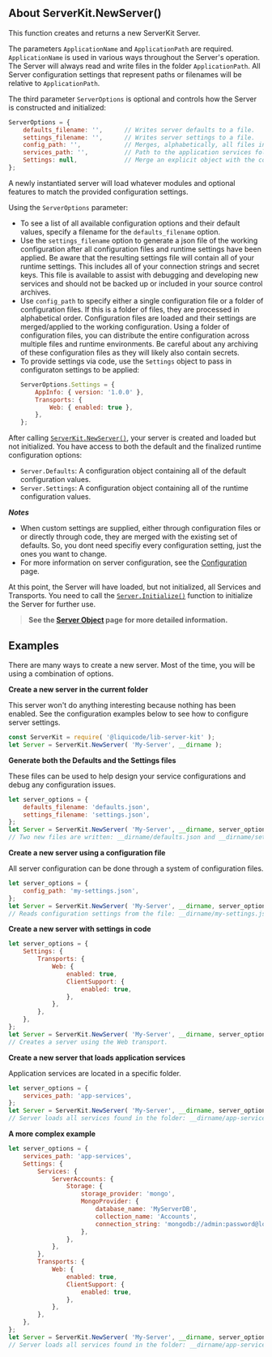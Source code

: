 
About ServerKit.NewServer()
---------------------------------------------------------------------

This function creates and returns a new ServerKit Server.

The parameters `ApplicationName` and `ApplicationPath` are required.
`ApplicationName` is used in various ways throughout the Server's operation.
The Server will always read and write files in the folder `ApplicationPath`.
All Server configuration settings that represent paths or filenames will be relative to `ApplicationPath`.

The third parameter `ServerOptions` is optional and controls how the Server is constructed and initialized:
~~~javascript
ServerOptions = {
	defaults_filename: '',		// Writes server defaults to a file.
	settings_filename: '',		// Writes server settings to a file.
	config_path: '',			// Merges, alphabetically, all files in path. Can be the filename of a single config file.
	services_path: '',			// Path to the application services folder. Can be the filename of a single service.
	Settings: null,				// Merge an explicit object with the configuration. This is applied last.
};
~~~

A newly instantiated server will load whatever modules and optional features to match the provided configuration settings.

Using the `ServerOptions` parameter:
- To see a list of all available configuration options and their default values,
	specify a filename for the `defaults_filename` option.
- Use the `settings_filename` option to generate a json file of the working configuration
	after all configuration files and runtime settings have been applied.
	Be aware that the resulting settings file will contain all of your runtime settings.
	This includes all of your connection strings and secret keys.
	This file is available to assist with debugging and developing new services and should not be
	backed up or included in your source control archives.
- Use `config_path` to specify either a single configuration file or a folder of configuration files.
	If this is a folder of files, they are processed in alphabetical order.
	Configuration files are loaded and their settings are merged/applied to the working configuration.
	Using a folder of configuration files, you can distribute the entire configuration across multiple
	files and runtime environments.
	Be careful about any archiving of these configuration files as they will likely also contain secrets.
- To provide settings via code, use the `Settings` object to pass in configuraton settings to be applied:
	```javascript
	ServerOptions.Settings = {
		AppInfo: { version: '1.0.0' },
		Transports: {
			Web: { enabled: true },
		},
	};
	```

After calling [`ServerKit.NewServer()`](api/1002-ServerKit-NewServer.md),
your server is created and loaded but not initialized.
You have access to both the default and the finalized runtime configuration options:
- `Server.Defaults`: A configuration object containing all of the default configuration values.
- `Server.Settings`: A configuration object containing all of the runtime configuration values.

***Notes***

- When custom settings are supplied, either through configuration files or or directly through code,
	they are merged with the existing set of defaults.
	So, you dont need specifiy every configuration setting, just the ones you want to change.
- For more information on server configuration, see the [Configuration](guides/120-Configuration.md) page.

At this point, the Server will have loaded, but not initialized, all Services and Transports.
You need to call the [`Server.Initialize()`](api/1610-Server.Initialize.md) function to initialize the Server for further use.

> **See the [Server Object](api/1600-Server-Object.md) page for more detailed information.**


Examples
---------------------------------------------------------------------

There are many ways to create a new server.
Most of the time, you will be using a combination of options.

**Create a new server in the current folder**

This server won't do anything interesting because nothing has been enabled.
See the configuration examples below to see how to configure server settings.

~~~javascript
const ServerKit = require( '@liquicode/lib-server-kit' );
let Server = ServerKit.NewServer( 'My-Server', __dirname );
~~~

**Generate both the Defaults and the Settings files**

These files can be used to help design your service configurations and debug any configuration issues.

~~~javascript
let server_options = {
	defaults_filename: 'defaults.json',
	settings_filename: 'settings.json',
};
let Server = ServerKit.NewServer( 'My-Server', __dirname, server_options );
// Two new files are written: __dirname/defaults.json and __dirname/settings.json
~~~

**Create a new server using a configuration file**

All server configuration can be done through a system of configuration files.

~~~javascript
let server_options = {
	config_path: 'my-settings.json',
};
let Server = ServerKit.NewServer( 'My-Server', __dirname, server_options );
// Reads configuration settings from the file: __dirname/my-settings.json
~~~

**Create a new server with settings in code**

~~~javascript
let server_options = {
	Settings: {
		Transports: {
			Web: {
				enabled: true,
				ClientSupport: {
					enabled: true,
				},
			},
		},
	},
};
let Server = ServerKit.NewServer( 'My-Server', __dirname, server_options );
// Creates a server using the Web transport.
~~~

**Create a new server that loads application services**

Application services are located in a specific folder.

~~~javascript
let server_options = {
	services_path: 'app-services',
};
let Server = ServerKit.NewServer( 'My-Server', __dirname, server_options );
// Server loads all services found in the folder: __dirname/app-services
~~~

**A more complex example**

~~~javascript
let server_options = {
	services_path: 'app-services',
	Settings: {
		Services: {
			ServerAccounts: {
				Storage: {
					storage_provider: 'mongo',
					MongoProvider: {
						database_name: 'MyServerDB',
						collection_name: 'Accounts',
						connection_string: 'mongodb://admin:password@localhost',
					},
				},
			},
		},
		Transports: {
			Web: {
				enabled: true,
				ClientSupport: {
					enabled: true,
				},
			},
		},
	},
};
let Server = ServerKit.NewServer( 'My-Server', __dirname, server_options );
// Server loads all services found in the folder: __dirname/app-services
~~~

